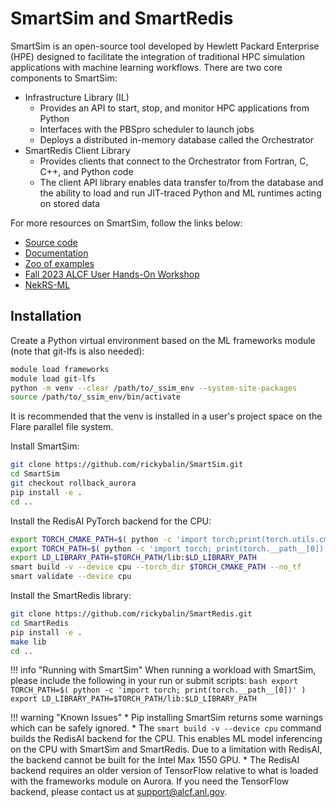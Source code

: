 # SmartSim and SmartRedis

SmartSim is an open-source tool developed by Hewlett Packard Enterprise (HPE) designed to facilitate the integration of traditional HPC simulation applications with machine learning workflows. There are two core components to SmartSim:

* Infrastructure Library (IL)
  * Provides an API to start, stop, and monitor HPC applications from Python
  * Interfaces with the PBSpro scheduler to launch jobs
  * Deploys a distributed in-memory database called the Orchestrator
* SmartRedis Client Library
  * Provides clients that connect to the Orchestrator from Fortran, C, C++, and Python code
  * The client API library enables data transfer to/from the database and the ability to load and run JIT-traced Python and ML runtimes acting on stored data

For more resources on SmartSim, follow the links below:

* [Source code](https://github.com/CrayLabs/SmartSim)
* [Documentation](https://www.craylabs.org/docs/overview.html)
* [Zoo of examples](https://github.com/CrayLabs/SmartSim-Zoo)
* [Fall 2023 ALCF User Hands-On Workshop](https://github.com/argonne-lcf/ALCF_Hands_on_HPC_Workshop/tree/master/couplingSimulationML/NekRS-ML)
* [NekRS-ML](https://github.com/argonne-lcf/nekRS-ML/tree/smartredis)

## Installation

Create a Python virtual environment based on the ML frameworks module (note that git-lfs is also needed):

```bash
module load frameworks
module load git-lfs
python -m venv --clear /path/to/_ssim_env --system-site-packages
source /path/to/_ssim_env/bin/activate
```

It is recommended that the venv is installed in a user's project space on the Flare parallel file system.

Install SmartSim:

```bash
git clone https://github.com/rickybalin/SmartSim.git
cd SmartSim
git checkout rollback_aurora
pip install -e .
cd ..
```

Install the RedisAI PyTorch backend for the CPU:

```bash
export TORCH_CMAKE_PATH=$( python -c 'import torch;print(torch.utils.cmake_prefix_path)' )
export TORCH_PATH=$( python -c 'import torch; print(torch.__path__[0])' )
export LD_LIBRARY_PATH=$TORCH_PATH/lib:$LD_LIBRARY_PATH
smart build -v --device cpu --torch_dir $TORCH_CMAKE_PATH --no_tf
smart validate --device cpu
```

Install the SmartRedis library:

```bash
git clone https://github.com/rickybalin/SmartRedis.git
cd SmartRedis
pip install -e .
make lib
cd ..
```

!!! info "Running with SmartSim"
    When running a workload with SmartSim, please include the following in your run or submit scripts:
    ```bash
    export TORCH_PATH=$( python -c 'import torch; print(torch.__path__[0])' )
    export LD_LIBRARY_PATH=$TORCH_PATH/lib:$LD_LIBRARY_PATH
    ```

!!! warning "Known Issues"
    * Pip installing SmartSim returns some warnings which can be safely ignored.
    * The `smart build -v --device cpu` command builds the RedisAI backend for the CPU. This enables ML model inferencing on the CPU with SmartSim and SmartRedis. Due to a limitation with RedisAI, the backend cannot be built for the Intel Max 1550 GPU.
    * The RedisAI backend requires an older version of TensorFlow relative to what is loaded with the frameworks module on Aurora. If you need the TensorFlow backend, please contact us at support@alcf.anl.gov.
